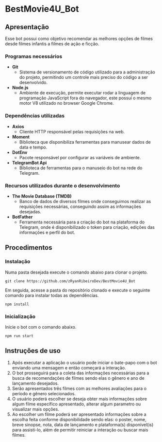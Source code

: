 # BestMovie4U_Bot

## Apresentação

Esse bot possui como objetivo recomendar as melhores opções de filmes desde filmes infantis a filmes de ação e ficção.

### Programas necessários

- **Git**
  - Sistema de versionamento de código utilizado para a administração do projeto, permitindo um controle mais preciso do código a ser desenvolvido.
- **Node.js**
  - Ambiente de execução, permite executar rodar a linguagem de programação JavaScript fora do navegador, este possuí o mesmo motor V8 utilizado no browser Google Chrome.
  
### Dependências utilizadas

- **Axios**
  - Cliente HTTP responsável pelas requisições na web.
- **Moment**
  - Biblioteca que disponibiliza ferramentas para manusear dados de data e tempo.
- **DotEnv**
  - Pacote responsável por configurar as variáveis de ambiente.
- **TelegramBot Api**
  - Biblioteca de ferramentas para o manuseio do bot na rede do Telegram.
  
### Recursos utilizados durante o desenvolvimento

- **The Movie Database (TMDB)**
  - Banco de dados de diversos filmes onde conseguimos realizar as requisições necessárias, conseguindo assim as informações desejadas.
- **BotFather**
  - Ferramenta necessária para a criação do bot na plataforma do Telegram, onde é disponibilizado o token para criação, edições das informações e perfil do bot.

## Procedimentos

### Instalação

Numa pasta desejada execute o comando abaixo para clonar o projeto.
```
git clone https://github.com/zRyanRibeiroDev/BestMovie4U_Bot
```

Em seguida, acesse a pasta do repositório clonado e execute o seguinte comando para instalar todas as dependências.
```
npm install
```

### Inicialização

Inicie o bot com o comando abaixo.
```
npm run start
```

## Instruções de uso
1. Após executar a aplicação o usuário pode iniciar o bate-papo com o bot enviando uma mensagem e então começará a interação.
2. O bot prosseguirá para a coleta das informações necessárias para a busca de recomendações de filmes sendo elas o gênero e ano de lançamento desejados.
3. Serão apresentados três filmes com as melhores avaliações para o período e gênero selecionados.
4. O usuário poderá escolher se deseja obter mais informações sobre algum filme específico apresentado, alterar algum parametro ou visualizar mais opções.
5. Ao escolher um filme poderá ser apresentado informações sobre a escolha feita conforme disponibilidade sendo elas: o poster, nome, breve sinopse, nota, data de lançamento e plataforma(s) disponível(is) para assisti-lo, além de permitir reiniciar a interação ou buscar mais filmes.
